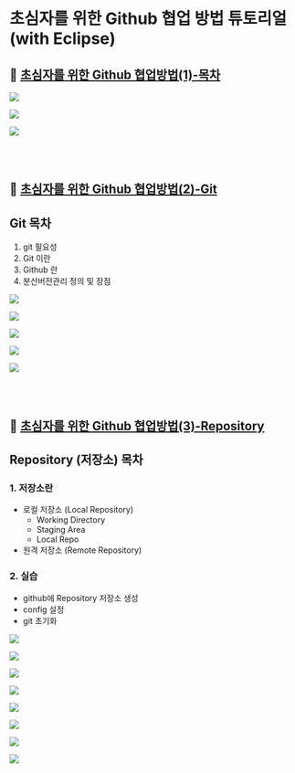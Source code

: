 # 초심자를 위한 Github 협업 방법 튜토리얼 (with Eclipse)

## 🐥 [초심자를 위한 Github 협업방법(1)-목차](https://velog.io/@aonee/Eclipse%EB%A1%9C-Github-%ED%98%91%EC%97%85%ED%95%98%EA%B8%B0-1-Git-%EC%9D%B4%EB%9E%80)

![](https://images.velog.io/images/aonee/post/89c422f6-81a2-4715-9f03-da316d7d23d1/image.png)

![](https://images.velog.io/images/aonee/post/c4e084b4-2f4e-4ee0-acf4-2dec6b073b84/image.png)

![](https://images.velog.io/images/aonee/post/313c1cf6-b9ed-439a-b5ef-bceb10b06c3f/image.png)



<br>
<br>



## 🐥 [초심자를 위한 Github 협업방법(2)-Git](https://velog.io/@aonee/Eclipse%EB%A1%9C-Github-%ED%98%91%EC%97%85%ED%95%98%EA%B8%B01-Git)

## Git 목차

1. git 필요성 <br>
2. Git 이란 <br>
3. Github 란 <br>
4. 분산버전관리 정의 및 장점 <br>

![](https://images.velog.io/images/aonee/post/e80eb148-49b2-4b48-9974-e6fbee8ebf02/image.png)

![](https://images.velog.io/images/aonee/post/b631d3f3-8d2c-4db5-8f24-24de89e2d6c9/image.png)

![](https://images.velog.io/images/aonee/post/21b64c4d-1356-4363-9af0-71caefc91507/image.png)

![](https://images.velog.io/images/aonee/post/5a8eade1-e78c-4ec3-9a53-b0bf27717a6c/image.png)

![](https://images.velog.io/images/aonee/post/96130dbc-9a23-4b9d-8cae-308e41848a25/image.png)




<br>
<br>

## 🐥 [초심자를 위한 Github 협업방법(3)-Repository](https://velog.io/@aonee/Eclipse%EB%A1%9C-Github-%ED%98%91%EC%97%85%ED%95%98%EA%B8%B01-Git)

## Repository (저장소) 목차

### 1. 저장소란 
* 로컬 저장소 (Local Repository)  <br>
  * Working Directory  <br>
  * Staging Area  <br>
  * Local Repo  <br>
* 원격 저장소 (Remote Repository)  <br>
	

### 2. 실습 
* github에 Repository 저장소 생성  <br>
* config 설정  <br>
* git 초기화  <br>

![](https://images.velog.io/images/aonee/post/4290687e-28da-4d6a-9226-ed547d8e419e/image.png)

![](https://images.velog.io/images/aonee/post/fc4c52fd-d616-4081-814c-6fbba7443a65/image.png)

![](https://images.velog.io/images/aonee/post/0a1c6ff0-79fa-4a5d-80bf-ab652b976d9b/image.png)

![](https://images.velog.io/images/aonee/post/60b8e4b8-2098-4a5f-8b08-79b1201b9908/image.png)

![](https://images.velog.io/images/aonee/post/b83a751d-5119-420f-ac11-8df5bb4c0a6b/image.png)

![](https://images.velog.io/images/aonee/post/67a10f44-f15e-4af5-820d-5d3ce9c5b3c5/image.png)

![](https://images.velog.io/images/aonee/post/9416f07b-ff0a-4d71-8992-42779a9b2759/image.png)

![](https://images.velog.io/images/aonee/post/1ad188ef-e2c5-45e4-b9ba-ea7b9b286924/image.png)

